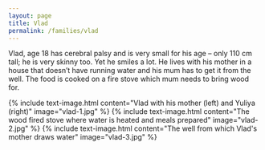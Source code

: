 ```yaml
---
layout: page
title: Vlad
permalink: /families/vlad
---
```

Vlad, age 18 has cerebral palsy and is very small for his age – only 110 cm tall; he is very skinny too.  Yet he smiles a lot. He lives with his mother in a house that doesn’t have running water and his mum has to get it from the well.   The food is cooked on a fire stove which mum needs to bring wood for.

{% include text-image.html content="Vlad with his mother (left) and Yuliya (right)" image="vlad-1.jpg" %}
{% include text-image.html content="The wood fired stove where water is heated and meals prepared" image="vlad-2.jpg" %}
{% include text-image.html content="The well from which Vlad's mother draws water" image="vlad-3.jpg" %}